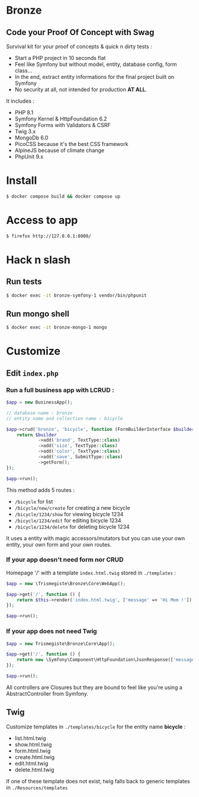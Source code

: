 # Bronze
## Code your Proof Of Concept with Swag

Survival kit for your proof of concepts & quick n dirty tests :
* Start a PHP project in 10 seconds flat
* Feel like Symfony but without model, entity, database config, form class... 
* In the end, extract entity informations for the final project built on Symfony
* No security at all, not intended for production **AT ALL**. 

It includes :
* PHP 8.1
* Symfony Kernel & HttpFoundation 6.2
* Symfony Forms with Validators & CSRF
* Twig 3.x
* MongoDb 6.0
* PicoCSS because it's the best CSS framework
* AlpineJS because of climate change
* PhpUnit 9.x

# Install

```bash
$ docker compose build && docker compose up
```

# Access to app

```bash
$ firefox http://127.0.0.1:8000/
```

# Hack n slash

## Run tests
```bash
$ docker exec -it bronze-symfony-1 vendor/bin/phpunit
```

## Run mongo shell
```bash
$ docker exec -it bronze-mongo-1 mongo
```

# Customize

## Edit ```index.php```

### Run a full business app with LCRUD :
```php
$app = new BusinessApp();

// database name : bronze
// entity name and collection name : bicycle

$app->crud('bronze', 'bicycle', function (FormBuilderInterface $builder) {
    return $builder
            ->add('brand', TextType::class)
            ->add('size', TextType::class)
            ->add('color', TextType::class)
            ->add('save', SubmitType::class)
            ->getForm();
});

$app->run();
```

This method adds 5 routes : 
* ```/bicycle``` for list
* ```/bicycle/new/create``` for creating a new bicycle
* ```/bicycle/1234/show``` for viewing bicycle 1234
* ```/bicycle/1234/edit``` for editing bicycle 1234
* ```/bicycle/1234/delete``` for deleting bicycle 1234

It uses a entity with magic accessors/mutators but you can use your own entity, your own form and your own routes.

### If your app doesn't need form nor CRUD
Homepage '/' with a template ```index.html.twig``` stored in ```./templates``` :
```php
$app = new \Trismegiste\Bronze\Core\WebApp();

$app->get('/', function () {
    return $this->render('index.html.twig', ['message' => 'Hi Mom !']);
});

$app->run();
```
### If your app does not need Twig
```php
$app = new Trismegiste\Bronze\Core\App();

$app->get('/', function () {
    return new \Symfony\Component\HttpFoundation\JsonResponse(['message' => 'Hi Mom !']);
});

$app->run();
```

All controllers are Closures but they are bound to feel like you're using a AbstractController from Symfony.

## Twig

Customize templates in ```./templates/bicycle``` for the entity name **bicycle** :
* list.html.twig
* show.html.twig
* form.html.twig
* create.html.twig
* edit.html.twig
* delete.html.twig

If one of these template does not exist, twig falls back to generic templates in ```./Resources/templates```
